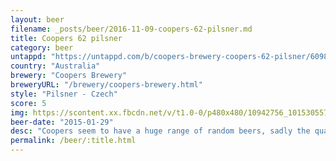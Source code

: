 ```yaml
---
layout: beer
filename: _posts/beer/2016-11-09-coopers-62-pilsner.md
title: Coopers 62 pilsner
category: beer
untappd: "https://untappd.com/b/coopers-brewery-coopers-62-pilsner/6098"
country: "Australia"
brewery: "Coopers Brewery"
breweryURL: "/brewery/coopers-brewery.html"
style: "Pilsner - Czech"
score: 5
img: https://scontent.xx.fbcdn.net/v/t1.0-0/p480x480/10942756_10153055770968745_4182424304505127141_n.jpg?oh=197673b0924c57840ea46995b58cc03c&oe=59671F0B
beer-date: "2015-01-29"
desc: "Coopers seem to have a huge range of random beers, sadly the quality varies quite a bit"
permalink: /beer/:title.html
---
```

